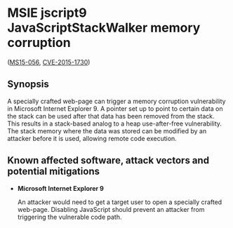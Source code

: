 MSIE jscript9 JavaScriptStackWalker memory corruption
=====================================================
([MS15-056][], [CVE-2015-1730][])

[MS15-056]: https://technet.microsoft.com/library/security/ms15-056
[CVE-2015-1730]: http://www.cve.mitre.org/cgi-bin/cvename.cgi?name=CVE-2015-1730

Synopsis
--------
A specially crafted web-page can trigger a memory corruption vulnerability in
Microsoft Internet Explorer 9. A pointer set up to point to certain data on the
stack can be used after that data has been removed from the stack. This results
in a stack-based analog to a heap use-after-free vulnerability. The stack
memory where the data was stored can be modified by an attacker before it is
used, allowing remote code execution.

Known affected software, attack vectors and potential mitigations
-----------------------------------------------------------------
* **Microsoft Internet Explorer 9**

  An attacker would need to get a target user to open a specially crafted
  web-page. Disabling JavaScript should prevent an attacker from triggering
  the vulnerable code path.
  
